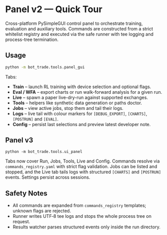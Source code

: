 # Panel v2 — Quick Tour

Cross-platform PySimpleGUI control panel to orchestrate training, evaluation and
auxiliary tools. Commands are constructed from a strict whitelist registry and
executed via the safe runner with tee logging and process-tree termination.

## Usage

```bash
python -m bot_trade.tools.panel_gui
```

Tabs:
- **Train** – launch RL training with device selection and optional flags.
- **Eval / WFA** – export charts or run walk-forward analysis for a given run.
- **Live** – spawn a paper live-dry-run against supported exchanges.
- **Tools** – helpers like synthetic data generation or paths doctor.
- **Jobs** – view active jobs, stop them and tail their logs.
- **Logs** – live tail with colour markers for `[DEBUG_EXPORT]`, `[CHARTS]`, `[POSTRUN]` and `[EVAL]`.
- **Config** – persist last selections and preview latest developer note.

## Panel v3

```
python -m bot_trade.tools.ui_panel
```

Tabs now cover Run, Jobs, Tools, Live and Config. Commands resolve via
`commands_registry.yaml` with strict flag validation. Jobs can be listed and
stopped, and the Live tab tails logs with structured `[CHARTS]` and `[POSTRUN]`
events. Settings persist across sessions.

## Safety Notes

- All commands are expanded from `commands_registry` templates; unknown flags are rejected.
- Runner writes UTF‑8 tee logs and stops the whole process tree on request.
- Results watcher parses structured events only inside the run directory.
